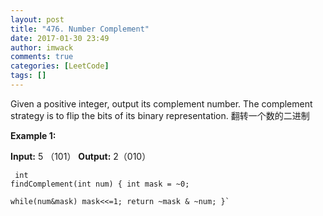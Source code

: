 ```yaml
---
layout: post
title: "476. Number Complement"
date: 2017-01-30 23:49
author: imwack
comments: true
categories: [LeetCode]
tags: []
---
```

Given a positive integer, output its complement number. The complement strategy is to flip the bits of its binary representation. 翻转一个数的二进制

**Example 1:**


**Input:** 5 （101）
    **Output:** 2（010）</pre>
    <pre class="pure-highlightjs"><code class="">    int findComplement(int num) {
            int mask = ~0;    
            while(num&amp;mask)
                mask&lt;&lt;=1;
            return ~mask &amp; ~num;
        }`

&nbsp;
